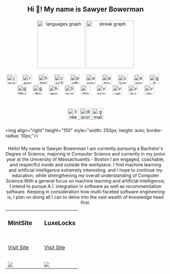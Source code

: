 <h2 align="center">Hi 👋! My name is Sawyer Bowerman</h2>

###
<div align="center">

  <img src="https://github-readme-stats.vercel.app/api/top-langs?username=shplok&locale=en&hide_title=false&layout=compact&card_width=320&langs_count=5&theme=dracula&hide_border=false" height="150" alt="languages graph"  />

  <img src="https://streak-stats.demolab.com?user=shplok&locale=en&mode=daily&theme=dark&hide_border=false&border_radius=5&order=3" height="150" alt="streak graph" />
</div>
<br clear="both">

<div align="center">
  <img src="https://cdn.jsdelivr.net/gh/devicons/devicon/icons/javascript/javascript-original.svg" height="30" alt="javascript logo"  />
  <img width="12" />
  <img src="https://cdn.jsdelivr.net/gh/devicons/devicon/icons/react/react-original.svg" height="30" alt="react logo"  />
  <img width="12" />
  <img src="https://cdn.jsdelivr.net/gh/devicons/devicon/icons/html5/html5-original.svg" height="30" alt="html5 logo"  />
  <img width="12" />
  <img src="https://cdn.jsdelivr.net/gh/devicons/devicon/icons/css3/css3-original.svg" height="30" alt="css3 logo"  />
  <img width="12" />
  <img src="https://cdn.jsdelivr.net/gh/devicons/devicon/icons/python/python-original.svg" height="30" alt="python logo"  />
  <img width="12" />
  <img src="https://cdn.jsdelivr.net/gh/devicons/devicon/icons/angularjs/angularjs-original.svg" height="30" alt="angularjs logo"  />
  <img width="12" />
  <img src="https://cdn.jsdelivr.net/gh/devicons/devicon/icons/amazonwebservices/amazonwebservices-line-wordmark.svg" height="30" alt="amazonwebservices logo"  />
  <img width="12" />
  <img src="https://cdn.jsdelivr.net/gh/devicons/devicon/icons/c/c-original.svg" height="30" alt="c logo"  />
  <img width="12" />
  <img src="https://cdn.jsdelivr.net/gh/devicons/devicon/icons/express/express-original.svg" height="30" alt="express logo"  />
  <img width="12" />
  <img src="https://cdn.jsdelivr.net/gh/devicons/devicon/icons/git/git-original.svg" height="30" alt="git logo"  />
  <img width="12" />
  <img src="https://cdn.jsdelivr.net/gh/devicons/devicon/icons/github/github-original.svg" height="30" alt="github logo"  />
  <img width="12" />
  <img src="https://cdn.jsdelivr.net/gh/devicons/devicon/icons/gitlab/gitlab-original.svg" height="30" alt="gitlab logo"  />
  <img width="12" />
  <img src="https://cdn.jsdelivr.net/gh/devicons/devicon/icons/heroku/heroku-original.svg" height="30" alt="heroku logo"  />
  <img width="12" />
  <img src="https://cdn.jsdelivr.net/gh/devicons/devicon/icons/linux/linux-original.svg" height="30" alt="linux logo"  />
  <img width="12" />
  <img src="https://cdn.jsdelivr.net/gh/devicons/devicon/icons/mongodb/mongodb-original.svg" height="30" alt="mongodb logo"  />
  <img width="12" />
  <img src="https://cdn.jsdelivr.net/gh/devicons/devicon/icons/vscode/vscode-original.svg" height="30" alt="vscode logo"  />
  <img width="12" />
  <img src="https://cdn.jsdelivr.net/gh/devicons/devicon/icons/vuejs/vuejs-original.svg" height="30" alt="vuejs logo"  />
  <img width="12" />
  <img src="https://cdn.jsdelivr.net/gh/devicons/devicon/icons/visualstudio/visualstudio-plain.svg" height="30" alt="visualstudio logo"  />
  <img width="12" />
  <img src="https://cdn.jsdelivr.net/gh/devicons/devicon/icons/vim/vim-original.svg" height="30" alt="vim logo"  />
</div>

###

<br clear="both">

<div align="center">
  <a href="https://www.linkedin.com/in/sawyerbowerman/" target="_blank">
    <img src="https://img.shields.io/static/v1?message=LinkedIn&logo=linkedin&label=&color=0077B5&logoColor=white&labelColor=&style=for-the-badge" height="35" alt="linkedin logo"  />
  </a>
  <a href="soyasoyasoya" target="_blank">
    <img src="https://img.shields.io/static/v1?message=Discord&logo=discord&label=&color=7289DA&logoColor=white&labelColor=&style=for-the-badge" height="35" alt="discord logo"  />
  <a href="sawyerbowerman2@gmail.com" target="_blank">
    <img src="https://img.shields.io/static/v1?message=Gmail&logo=gmail&label=&color=D14836&logoColor=white&labelColor=&style=for-the-badge" height="35" alt="gmail logo"  />
  </a>
</div>

###

<img align="right" height="150" <!--- src="https://www.icegif.com/wp-content/uploads/2022/09/icegif-701.gif" ---> style="width: 250px; height: auto; border-radius: 10px;"/>

###

<p align="center">Hello! My name is Sawyer Bowerman
I am currently pursuing a Bachelor's Degree of Science,
majoring in Computer Science and currently in my junior year
at the University of Massachusetts - Boston
I am engaged, coachable, and respectful inside and outside the workplace.
I find machine learning and artificial intelligence extremely interesting, and I hope to
continue my education, while strengthening my overall understanding of Computer Science.With a general focus on machine learning and artificial intelligence,
I intend to pursue A.I. integration in software as well as recommendation software.
Keeping in consideration how multi-faceted software engineering is,
I plan on doing all I can to delve into the vast wealth of knowledge head first.</p>

<article>
      <div>
  <div>
<table>
  <tbody><tr>
    <td width="50%" valign="top">
      <h3><a></a>MintSite</h3> 
        <br>
        <p><a href="https://mintsiteforall.netlify.app" rel="follow">Visit Site</a></p>
        <br>
        <a href="#" rel="nofollow">
            <img src="https://media0.giphy.com/media/v1.Y2lkPTc5MGI3NjExNm94NWJ0anRpbXA1ZnV6Zm5yMmdrOWJiamI1Y2Z3ZnhwcDl3djl3MCZlcD12MV9pbnRlcm5hbF9naWZfYnlfaWQmY3Q9Zw/d5muml5kc4SOjaQhP7/giphy.gif" style="max-width:100%;">
        </a>
<!--         <p><strong>HTML, CSS, Javascript, Node.js, Express.js </strong> - </p> -->
    </td>
   <td width="50%" valign="top">
      <h3><a></a>LuxeLocks </h3> 
        <br>
        <p><a href="https://luxelocks.netlify.app" rel="follow">Visit Site</a></p>
        <br>
        <a href="#" rel="nofollow">
         <img src = "https://media3.giphy.com/media/v1.Y2lkPTc5MGI3NjExYmF2dWxxMXJ0dmN6a3gwOGdteXBxYXlwdjNwYWRvMWVwZjc4cWM3ZCZlcD12MV9pbnRlcm5hbF9naWZfYnlfaWQmY3Q9Zw/2rUZ8o82xhVT5hqUAN/giphy.gif" style="max-width:100%;">
         </a>
<!--         <p><strong>HTML, CSS, Javascript, Node.js, Express.js </strong> - </p> -->
    </td>
  </tr>
</tbody></table>
</article>
      </div>
  </div>

<!--- <picture align="center">
  <source media="(prefers-color-scheme: light)" srcset="https://raw.githubusercontent.com/shplok/shplok/output/snake-light.svg">
  <source media="(prefers-color-scheme: dark)" srcset="https://raw.githubusercontent.com/shplok/shplok/output/snake-dark.svg">
  <img align="center" src="https://raw.githubusercontent.com/shplok/shplok/output/snake.svg" alt="Snake animation" />
</picture> --->

###  






